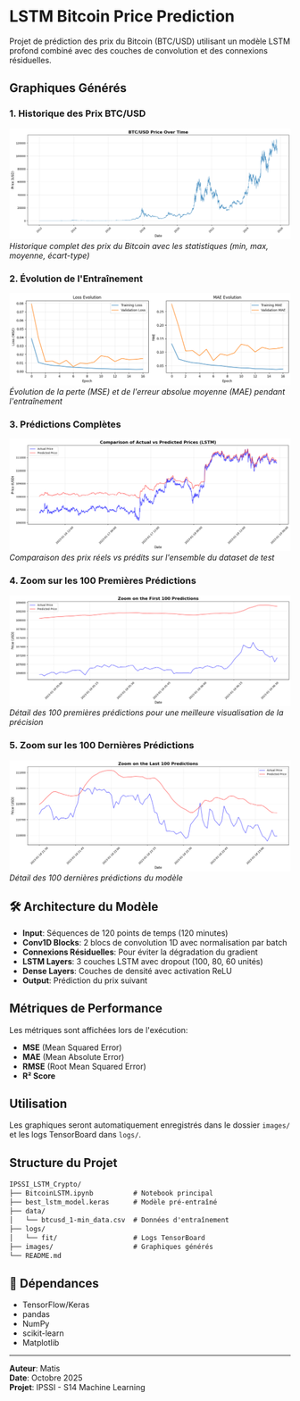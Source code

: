 # LSTM Bitcoin Price Prediction

Projet de prédiction des prix du Bitcoin (BTC/USD) utilisant un modèle LSTM profond combiné avec des couches de convolution et des connexions résiduelles.

## Graphiques Générés

### 1. Historique des Prix BTC/USD
![BTC Price History](images/01_btc_price_history.png)
*Historique complet des prix du Bitcoin avec les statistiques (min, max, moyenne, écart-type)*

### 2. Évolution de l'Entraînement
![Training History](images/02_training_history.png)
*Évolution de la perte (MSE) et de l'erreur absolue moyenne (MAE) pendant l'entraînement*

### 3. Prédictions Complètes
![Full Predictions](images/03_predictions_full.png)
*Comparaison des prix réels vs prédits sur l'ensemble du dataset de test*

### 4. Zoom sur les 100 Premières Prédictions
![First 100 Predictions](images/04_predictions_first_100.png)
*Détail des 100 premières prédictions pour une meilleure visualisation de la précision*

### 5. Zoom sur les 100 Dernières Prédictions
![Last 100 Predictions](images/05_predictions_last_100.png)
*Détail des 100 dernières prédictions du modèle*

## 🛠️ Architecture du Modèle

- **Input**: Séquences de 120 points de temps (120 minutes)
- **Conv1D Blocks**: 2 blocs de convolution 1D avec normalisation par batch
- **Connexions Résiduelles**: Pour éviter la dégradation du gradient
- **LSTM Layers**: 3 couches LSTM avec dropout (100, 80, 60 unités)
- **Dense Layers**: Couches de densité avec activation ReLU
- **Output**: Prédiction du prix suivant

## Métriques de Performance

Les métriques sont affichées lors de l'exécution:
- **MSE** (Mean Squared Error)
- **MAE** (Mean Absolute Error)
- **RMSE** (Root Mean Squared Error)
- **R² Score**

## Utilisation


Les graphiques seront automatiquement enregistrés dans le dossier `images/` et les logs TensorBoard dans `logs/`.

## Structure du Projet

```
IPSSI_LSTM_Crypto/
├── BitcoinLSTM.ipynb          # Notebook principal
├── best_lstm_model.keras      # Modèle pré-entraîné
├── data/
│   └── btcusd_1-min_data.csv  # Données d'entraînement
├── logs/
│   └── fit/                   # Logs TensorBoard
├── images/                    # Graphiques générés
└── README.md
```

## 🔧 Dépendances

- TensorFlow/Keras
- pandas
- NumPy
- scikit-learn
- Matplotlib

---

**Auteur**: Matis  
**Date**: Octobre 2025  
**Projet**: IPSSI - S14 Machine Learning
